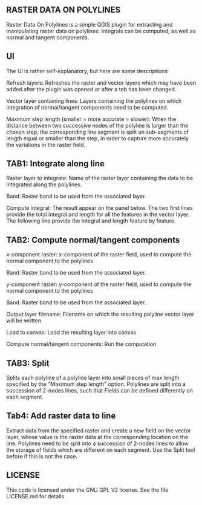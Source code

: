 RASTER DATA ON POLYLINES
------------------------

Raster Data On Polylines is a simple QGIS plugin for extracting and manipulating raster data on polylines. Integrals can be computed, as well as normal and tangent components.

UI
--
The UI is rather self-explanatory, but here are some descriptions

Refresh layers: 
Refreshes the raster and vector layers which may have been added after the plugin was opened or after a tab has been changed.

Vector layer containing lines:
Layers containing the polylines on which integration of normal/tangent components need to be computed. 

Maximum step length (smaller = more accurate = slower):
When the distance between two successive nodes of the polyline is larger than the chosen step, the corresponding line segment is split un sub-segments of length equal or smaller than the step, in order to capture more accurately the variations in the raster field.

TAB1: Integrate along line
--------------------------
Raster layer to integrate: 
Name of the raster layer containing the data to be integrated along the polylines.

Band:
Raster band to be used from the associated layer.

Compute integral:
The result appear on the panel below. The two first lines provide the total integral and length for all the features in the vector layer. The following line provide the integral and length feature by feature.

TAB2: Compute normal/tangent components
---------------------------------------
x-component raster:
x-component of the raster field, used to compute the normal component to the polylines

Band:
Raster band to be used from the associated layer.

y-component raster:
y-component of the raster field, used to compute the normal component to the polylines

Band:
Raster band to be used from the associated layer.

Output layer filename:
Filename on which the resulting polyline vector layer will be written

Load to canvas:
Load the resulting layer into canvas

Compute normal/tangent components:
Run the computation

TAB3: Split
-----------
Splits each polyline of a polyline layer into small pieces of max length specified by the "Maximum step length" option. Polylines are split into a succession of 2-nodes lines, such that Fields can be defined differently on each segment.

Tab4: Add raster data to line
-----------------------------
Extract data from the specified raster and create a new field on the vector layer, whose value is the raster data at the corresponding location on the line. Polylines need to be split into a succession of 2-nodes lines to allow the storage of fields which are different on each segment. Use the Split tool before if this is not the case.

LICENSE
-------
This code is licensed under the GNU GPL V2 license. See the file LICENSE.md for details
